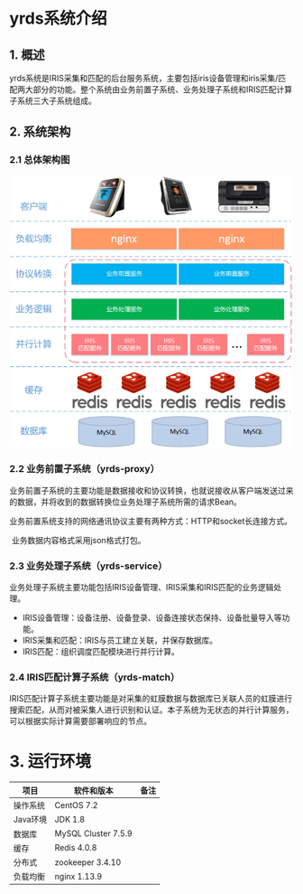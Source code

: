 

# yrds系统介绍

## 1. 概述

​        yrds系统是IRIS采集和匹配的后台服务系统，主要包括iris设备管理和iris采集/匹配两大部分的功能。整个系统由业务前置子系统、业务处理子系统和IRIS匹配计算子系统三大子系统组成。

## 2. 系统架构

### 2.1 总体架构图

![IRIS后台系统架构](./images/IRIS系统逻辑架构.png)

### 2.2 业务前置子系统（yrds-proxy）

​	业务前置子系统的主要功能是数据接收和协议转换，也就说接收从客户端发送过来的数据，并将收到的数据转换位业务处理子系统所需的请求Bean。

​	业务前置系统支持的网络通讯协议主要有两种方式：HTTP和socket长连接方式。

​	业务数据内容格式采用json格式打包。

### 2.3 业务处理子系统（yrds-service）

​	业务处理子系统主要功能包括IRIS设备管理、IRIS采集和IRIS匹配的业务逻辑处理。

- IRIS设备管理：设备注册、设备登录、设备连接状态保持、设备批量导入等功能。
- IRIS采集和匹配：IRIS与员工建立关联，并保存数据库。
- IRIS匹配：组织调度匹配模块进行并行计算。

### 2.4 IRIS匹配计算子系统（yrds-match）

​	IRIS匹配计算子系统主要功能是对采集的虹膜数据与数据库已关联人员的虹膜进行搜索匹配，从而对被采集人进行识别和认证。本子系统为无状态的并行计算服务，可以根据实际计算需要部署响应的节点。

# 3. 运行环境

| 项目     | 软件和版本          | 备注 |
| -------- | ------------------- | ---- |
| 操作系统 | CentOS 7.2          |      |
| Java环境 | JDK 1.8             |      |
| 数据库   | MySQL Cluster 7.5.9 |      |
| 缓存     | Redis 4.0.8         |      |
| 分布式   | zookeeper 3.4.10    |      |
| 负载均衡 | nginx 1.13.9        |      |